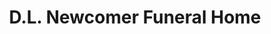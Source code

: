 ---
title: "D.L. Newcomer Funeral Home"
url: /brodhead/d-l-newcomer-funeral-home/
shop: funeral directors
---
